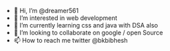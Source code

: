 - 👋 Hi, I’m @dreamer561
- 👀 I’m interested in web development
- 🌱 I’m currently learning css and java with DSA also
- 💞️ I’m looking to collaborate on google / open Source
- 📫 How to reach me twitter @bkbibhesh

<!---
dreamer561/dreamer561 is a ✨ special ✨ repository because its `README.md` (this file) appears on your GitHub profile.
You can click the Preview link to take a look at your changes.
--->
